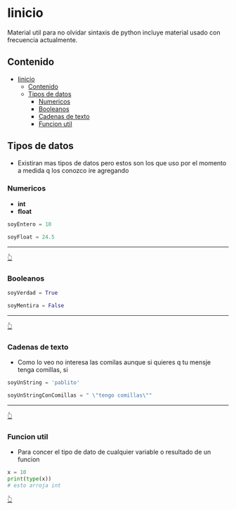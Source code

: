 
# Iinicio

Material util para no olvidar sintaxis de python
incluye material usado con frecuencia actualmente.

## Contenido

- [Iinicio](#iinicio)
  - [Contenido](#contenido)
  - [Tipos de datos](#tipos-de-datos)
    - [Numericos](#numericos)
    - [Booleanos](#booleanos)
    - [Cadenas de texto](#cadenas-de-texto)
    - [Funcion util](#funcion-util)

## Tipos de datos

- Existiran mas tipos de datos pero estos son los que uso por el momento a medida q los conozco ire agregando

### Numericos

- **int**
- **float**

```python
soyEntero = 10

soyFloat = 24.5
```

---

[👆](#contenido)

### Booleanos

```python
soyVerdad = True

soyMentira = False
```

---

[👆](#contenido)

### Cadenas de texto

- Como lo veo no interesa las comilas aunque si quieres q tu mensje tenga comillas, si

```python
soyUnString = 'pablito'

soyUnStringConComillas = " \"tengo comillas\""
```

---

[👆](#contenido)

### Funcion util

- Para concer el tipo de dato de cualquier variable o resultado de un funcion

```python
x = 10
print(type(x))
# esto arroja int
```

[👆](#contenido)


##